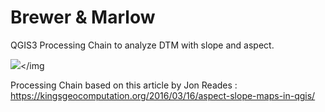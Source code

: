 # Brewer & Marlow

QGIS3 Processing Chain to analyze DTM with slope and aspect.

<img src="/wallpaper_2.png" ></img


Processing Chain based on this article by Jon Reades :
https://kingsgeocomputation.org/2016/03/16/aspect-slope-maps-in-qgis/
